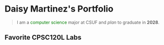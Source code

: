 
# Daisy Martinez's Portfolio

> I am a <span style="color:green">computer science</span> major at CSUF and *plan* to graduate in **2028**.


## Favorite CPSC120L Labs

```


